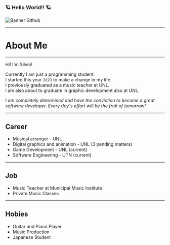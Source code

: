 ### 🪐 Hello World!! 🪐
![Banner Github](https://github.com/Fraggah/Fraggah/assets/132927111/84506c9c-7891-4db9-8bb5-fb9b8217bd0b)
<hr>
<h1>About Me</h1>
<hr>
<p>Hi! I'm Silvio!</p>
<p>Currently I am just a programming student. <br>
I started this year <small>2023</small> to make a change in my life. <br>
I previously graduated as a music teacher at UNL. <br>
I am also about to graduate in graphic development also at UNL.</p>
<p><em>I am completely determined and have the conviction to become a great software developer. Every day's effort will be the fruit of tomorrow!</em></p>
<hr>
<h2>Career</h2>
<ul>
  <li>Musical arranger - UNL</li>
  <li>Digital graphics and animation - UNL (3 pending matters)</li>
  <li>Game Development - UNL (current)</li>
  <li>Software Engineering - UTN (current)</li>
</ul>
<hr>
<h2>Job</h2>
<ul>
  <li>Music Teacher at Municipal Music Institute</li>
  <li>Private Music Classes</li>
</ul>
<hr>
<h2>Hobies</h2>
<ul>
  <li>Guitar and Piano Player</li>
  <li>Music Production</li>
  <li>Japanese Student</li>
</ul>
